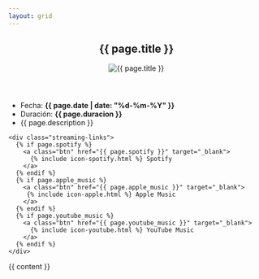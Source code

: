 ```yaml
---
layout: grid
---
```

<article class="release-detail">
  <header>
    <h1>{{ page.title }}</h1>
    <img src="{{ page.image | relative_url }}" alt="{{ page.title }}">
  </header>
  

  <div class='info-grid'>
    <ul class="release-info">
      <li>Fecha: <strong>{{ page.date | date: "%d-%m-%Y" }}</strong></li>
      <li>Duración: <strong>{{ page.duracion }}</strong></li>
      <li>{{ page.description }}</li>
    </ul>

    <div class="streaming-links">
      {% if page.spotify %}
        <a class="btn" href="{{ page.spotify }}" target="_blank">
          {% include icon-spotify.html %} Spotify
        </a>
      {% endif %}
      {% if page.apple_music %}
        <a class="btn" href="{{ page.apple_music }}" target="_blank">
         {% include icon-apple.html %} Apple Music
        </a>
      {% endif %}
      {% if page.youtube_music %}
        <a class="btn" href="{{ page.youtube_music }}" target="_blank">
          {% include icon-youtube.html %} YouTube Music
        </a>
      {% endif %}
    </div>
  </div>

  <div class="release-content">
    {{ content }}
  </div>
</article>